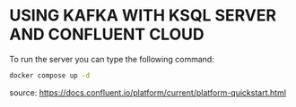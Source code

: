 # USING KAFKA WITH KSQL SERVER AND CONFLUENT CLOUD

To run the server you can type the following command: 

```bash
docker compose up -d
```

source: https://docs.confluent.io/platform/current/platform-quickstart.html